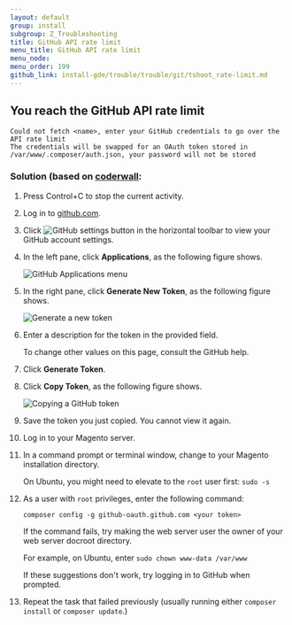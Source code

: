 ```yaml
---
layout: default
group: install
subgroup: Z_Troubleshooting
title: GitHub API rate limit
menu_title: GitHub API rate limit
menu_node: 
menu_order: 199
github_link: install-gde/trouble/trouble/git/tshoot_rate-limit.md
---
```


<h2 id="install-trouble-pdo">You reach the GitHub API rate limit</h2>

	Could not fetch <name>, enter your GitHub credentials to go over the API rate limit
	The credentials will be swapped for an OAuth token stored in /var/www/.composer/auth.json, your password will not be stored

### Solution (based on <a href="https://coderwall.com/p/kz4egw/composer-install-github-rate-limiting-work-around" target="_blank">coderwall</a>:

1.	Press Control+C to stop the current activity.
2.	Log in to <a href="http://github.com" target="_blank">github.com</a>.
3.	Click <img src="{{ site.baseurl }}common/images/icon_github-account.png" alt="GitHub settings button"> in the horizontal toolbar to view your GitHub account settings.
4.	In the left pane, click **Applications**, as the following figure shows.

	<img src="{{ site.baseurl }}common/images/github_applications.png" alt="GitHub Applications menu">

5.	In the right pane, click **Generate New Token**, as the following figure shows.

	<img src="{{ site.baseurl }}common/images/github_generate-new-token.png" alt="Generate a new token">

6.	Enter a description for the token in the provided field. 

	To change other values on this page, consult the GitHub help.

7.	Click **Generate Token**.
8.	Click **Copy Token**, as the following figure shows.

	<img src="{{ site.baseurl }}common/images/github_copy-token.png" alt="Copying a GitHub token">

9.	Save the token you just copied. You cannot view it again.

9.	Log in to your Magento server.

10.	In a command prompt or terminal window, change to your Magento installation directory.

	On Ubuntu, you might need to elevate to the `root` user first: `sudo -s`

12.	As a user with `root` privileges, enter the following command:

		composer config -g github-oauth.github.com <your token>

	<div class="bs-callout bs-callout-info" id="info">
		<span class="glyphicon-class">
  		<p>If the command fails, try making the web server user the owner of your web server docroot directory.</p>
  		<p>For example, on Ubuntu, enter <code>sudo chown www-data /var/www</code></p></span>
	</div>

	If these suggestions don't work, try logging in to GitHub when prompted.

13.	Repeat the task that failed previously (usually running either `composer install` or `composer update`.)